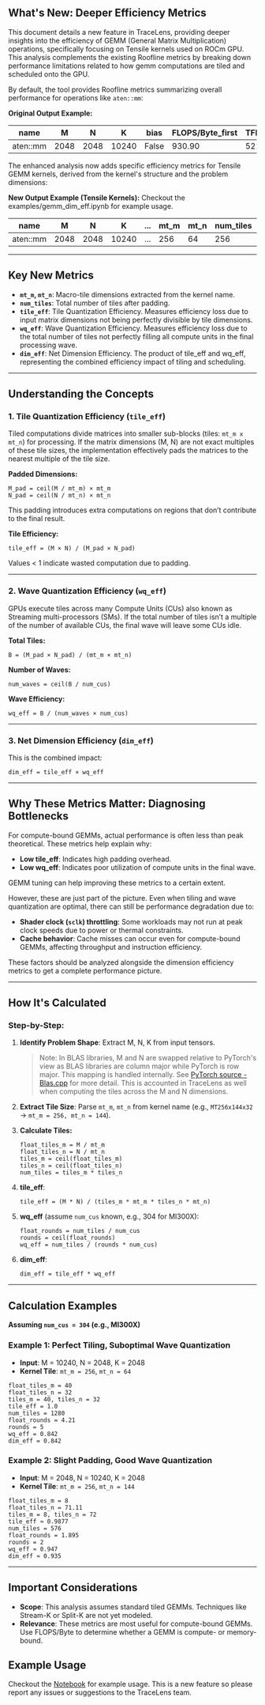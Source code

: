 ## What's New: Deeper Efficiency Metrics
This document details a new feature in TraceLens, providing deeper insights into the efficiency of GEMM (General Matrix Multiplication) operations, specifically focusing on Tensile kernels used on ROCm GPU. This analysis complements the existing Roofline metrics by breaking down performance limitations related to how gemm computations are tiled and scheduled onto the GPU.

By default, the tool provides Roofline metrics summarizing overall performance for operations like `aten::mm`:

**Original Output Example:**

| name     | M | N | K | bias | FLOPS/Byte_first | TFLOPS/s_mean |
|----------|----------|----------|----------|-------------|------------------|----------------|
| aten::mm | 2048    | 2048    | 10240     | False       | 930.90          | 521.57         |


The enhanced analysis now adds specific efficiency metrics for Tensile GEMM kernels, derived from the kernel's structure and the problem dimensions:

**New Output Example (Tensile Kernels):**
Checkout the examples/gemm_dim_eff.ipynb for example usage. 

| name       | M     | N    | K    | ... | mt_m | mt_n | num_tiles | tile_eff | wq_eff | dim_eff | ... | TFLOPS/s_mean |
|------------|-------|------|------|-----|------|-----|---|----------|--------|----------|--------|--------|
| aten::mm   | 2048 | 2048 | 10240 | ... | 256  | 64   | 256       | 1.00    | 0.84  | 0.84    | ...         | 521.57 |



---

## Key New Metrics

- **`mt_m`, `mt_n`**: Macro-tile dimensions extracted from the kernel name.
- **`num_tiles`**: Total number of tiles after padding.
- **`tile_eff`**: Tile Quantization Efficiency. Measures efficiency loss due to input matrix dimensions not being perfectly divisible by tile dimensions.
- **`wq_eff`**: Wave Quantization Efficiency. Measures efficiency loss due to the total number of tiles not perfectly filling all compute units in the final processing wave.
- **`dim_eff`**: Net Dimension Efficiency. The product of tile_eff and wq_eff, representing the combined efficiency impact of tiling and scheduling.

---

## Understanding the Concepts

### 1. Tile Quantization Efficiency (`tile_eff`)

Tiled computations divide matrices into smaller sub-blocks (tiles: `mt_m x mt_n`) for processing. If the matrix dimensions (M, N) are not exact multiples of these tile sizes, the implementation effectively pads the matrices to the nearest multiple of the tile size.

**Padded Dimensions:**

    M_pad = ceil(M / mt_m) × mt_m
    N_pad = ceil(N / mt_n) × mt_n

This padding introduces extra computations on regions that don’t contribute to the final result.

**Tile Efficiency:**

    tile_eff = (M × N) / (M_pad × N_pad)

Values < 1 indicate wasted computation due to padding.

---

### 2. Wave Quantization Efficiency (`wq_eff`)

GPUs execute tiles across many Compute Units (CUs) also known as Streaming multi-processors (SMs). If the total number of tiles isn’t a multiple of the number of available CUs, the final wave will leave some CUs idle.

**Total Tiles:**

    B = (M_pad × N_pad) / (mt_m × mt_n)

**Number of Waves:**

    num_waves = ceil(B / num_cus)

**Wave Efficiency:**

    wq_eff = B / (num_waves × num_cus)

---

### 3. Net Dimension Efficiency (`dim_eff`)

This is the combined impact:

    dim_eff = tile_eff × wq_eff
---

## Why These Metrics Matter: Diagnosing Bottlenecks

For compute-bound GEMMs, actual performance is often less than peak theoretical. These metrics help explain why:

- **Low tile_eff**: Indicates high padding overhead.
- **Low wq_eff**: Indicates poor utilization of compute units in the final wave. 

GEMM tuning can help improving these metrics to a certain extent.

However, these are just part of the picture. Even when tiling and wave quantization are optimal, there can still be performance degradation due to:

- **Shader clock (`sclk`) throttling**: Some workloads may not run at peak clock speeds due to power or thermal constraints.
- **Cache behavior**: Cache misses can occur even for compute-bound GEMMs, affecting throughput and instruction efficiency.

These factors should be analyzed alongside the dimension efficiency metrics to get a complete performance picture.

---

## How It's Calculated

### Step-by-Step:

1. **Identify Problem Shape**: Extract M, N, K from input tensors.

   > Note: In  BLAS libraries, M and N are swapped relative to PyTorch's view as BLAS libraries are column major while PyTorch is row major. This mapping is handled internally. See [PyTorch source - Blas.cpp](https://github.com/pytorch/pytorch/blob/main/aten/src/ATen/native/cuda/Blas.cpp#L102-L129) for more detail. This is accounted in TraceLens as well when computing the tiles across the M and N dimensions.

2. **Extract Tile Size**: Parse `mt_m`, `mt_n` from kernel name (e.g., `MT256x144x32` → `mt_m = 256, mt_n = 144`).

3. **Calculate Tiles:**
   ```
   float_tiles_m = M / mt_m
   float_tiles_n = N / mt_n
   tiles_m = ceil(float_tiles_m)
   tiles_n = ceil(float_tiles_n)
   num_tiles = tiles_m * tiles_n
   ```

4. **tile_eff**:
   ```
   tile_eff = (M * N) / (tiles_m * mt_m * tiles_n * mt_n)
   ```

5. **wq_eff** (assume `num_cus` known, e.g., 304 for MI300X):
   ```
   float_rounds = num_tiles / num_cus
   rounds = ceil(float_rounds)
   wq_eff = num_tiles / (rounds * num_cus)
   ```

6. **dim_eff**:
   ```
   dim_eff = tile_eff * wq_eff
   ```

---

## Calculation Examples

**Assuming `num_cus = 304` (e.g., MI300X)**

### Example 1: Perfect Tiling, Suboptimal Wave Quantization
- **Input**: M = 10240, N = 2048, K = 2048
- **Kernel Tile**: `mt_m = 256`, `mt_n = 64`

```text
float_tiles_m = 40
float_tiles_n = 32
tiles_m = 40, tiles_n = 32
tile_eff = 1.0
num_tiles = 1280
float_rounds = 4.21
rounds = 5
wq_eff = 0.842
dim_eff = 0.842
```

### Example 2: Slight Padding, Good Wave Quantization
- **Input**: M = 2048, N = 10240, K = 2048
- **Kernel Tile**: `mt_m = 256`, `mt_n = 144`

```text
float_tiles_m = 8
float_tiles_n = 71.11
tiles_m = 8, tiles_n = 72
tile_eff ≈ 0.9877
num_tiles = 576
float_rounds = 1.895
rounds = 2
wq_eff ≈ 0.947
dim_eff ≈ 0.935
```

---

## Important Considerations

- **Scope**: This analysis assumes standard tiled GEMMs. Techniques like Stream-K or Split-K are not yet modeled.
- **Relevance**: These metrics are most useful for compute-bound GEMMs. Use FLOPS/Byte to determine whether a GEMM is compute- or memory-bound.


## Example Usage
Checkout the [Notebook](../examples/gemm_dim_eff.ipynb) for example usage. 
This is a new feature so please report any issues or suggestions to the TraceLens team.
